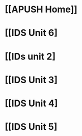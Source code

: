 # [[APUSH Home]]

# [[IDS Unit 6]

# [[IDs unit 2]

# [[IDS Unit 3]

# [[IDS Unit 4]

# [[IDS Unit 5]

